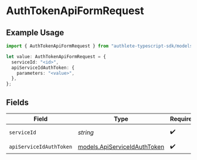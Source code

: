 # AuthTokenApiFormRequest

## Example Usage

```typescript
import { AuthTokenApiFormRequest } from "authlete-typescript-sdk/models/operations";

let value: AuthTokenApiFormRequest = {
  serviceId: "<id>",
  apiServiceIdAuthToken: {
    parameters: "<value>",
  },
};
```

## Fields

| Field                                                                 | Type                                                                  | Required                                                              | Description                                                           |
| --------------------------------------------------------------------- | --------------------------------------------------------------------- | --------------------------------------------------------------------- | --------------------------------------------------------------------- |
| `serviceId`                                                           | *string*                                                              | :heavy_check_mark:                                                    | A service ID.                                                         |
| `apiServiceIdAuthToken`                                               | [models.ApiServiceIdAuthToken](../../models/apiserviceidauthtoken.md) | :heavy_check_mark:                                                    | N/A                                                                   |
